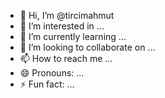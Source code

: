 - 👋 Hi, I’m @tircimahmut
- 👀 I’m interested in ...
- 🌱 I’m currently learning ...
- 💞️ I’m looking to collaborate on ...
- 📫 How to reach me ...
- 😄 Pronouns: ...
- ⚡ Fun fact: ...

<!---
tircimahmut/tircimahmut is a ✨ special ✨ repository because its `README.md` (this file) appears on your GitHub profile.
You can click the Preview link to take a look at your changes.
--->
